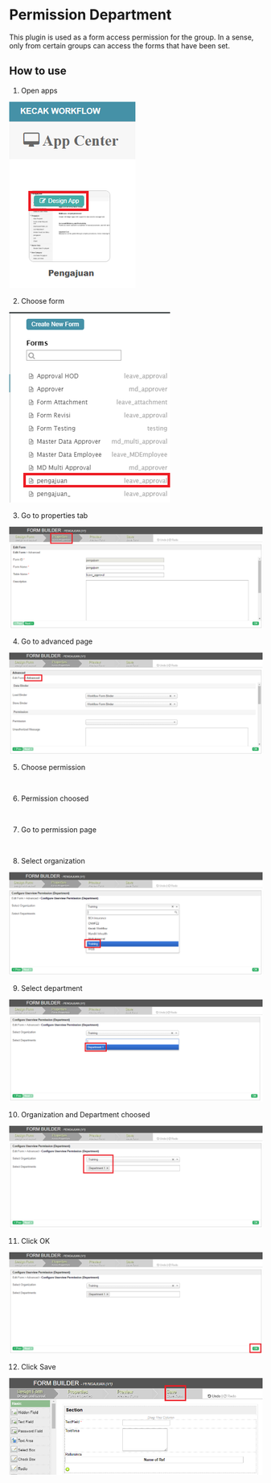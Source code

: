 # Permission Department

This plugin is used as a form access permission for the group.
In a sense, only from certain groups can access the forms that have been set.

## How to use

1. Open apps

<img src="https://raw.githubusercontent.com/kinnara-digital-studio/kecak-workflow/master/docs/assets/permissionDepartment_openApps.png" alt="" />


2. Choose form

<img src="https://raw.githubusercontent.com/kinnara-digital-studio/kecak-workflow/master/docs/assets/permissionDepartment_chooseForm.png" alt="" />


3. Go to properties tab

<img src="https://raw.githubusercontent.com/kinnara-digital-studio/kecak-workflow/master/docs/assets/permissionDepartment_properties.png" alt="" />


4. Go to advanced page

<img src="https://raw.githubusercontent.com/kinnara-digital-studio/kecak-workflow/master/docs/assets/permissionDepartment_advanced.png" alt="" />


5. Choose permission

<img src="https://raw.githubusercontent.com/kinnara-digital-studio/kecak-workflow/master/docs/assets/permissionDepartment_choosePermission.png" alt="" />


6. Permission choosed

<img src="https://raw.githubusercontent.com/kinnara-digital-studio/kecak-workflow/master/docs/assets/permissionDepartment_choosed.png" alt="" />


7. Go to permission page

<img src="https://raw.githubusercontent.com/kinnara-digital-studio/kecak-workflow/master/docs/assets/permissionDepartment_.png" alt="" />


8. Select organization

<img src="https://raw.githubusercontent.com/kinnara-digital-studio/kecak-workflow/master/docs/assets/permissionDepartment_chooseOrganization.png" alt="" />


9. Select department

<img src="https://raw.githubusercontent.com/kinnara-digital-studio/kecak-workflow/master/docs/assets/permissionDepartment_chooseDept.png" alt="" />

10. Organization and Department choosed

<img src="https://raw.githubusercontent.com/kinnara-digital-studio/kecak-workflow/master/docs/assets/permissionDepartment_chooseOrganizationDept.png" alt="" />


11. Click OK

<img src="https://raw.githubusercontent.com/kinnara-digital-studio/kecak-workflow/master/docs/assets/permissionDepartment_ok.png" alt="" />


12. Click Save

<img src="https://raw.githubusercontent.com/kinnara-digital-studio/kecak-workflow/master/docs/assets/permissionDepartment_save.png" alt="" />
